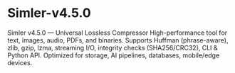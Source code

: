 # Simler-v4.5.0
Simler v4.5.0 — Universal Lossless Compressor High-performance tool for text, images, audio, PDFs, and binaries. Supports Huffman (phrase-aware), zlib, gzip, lzma, streaming I/O, integrity checks (SHA256/CRC32), CLI &amp; Python API. Optimized for storage, AI pipelines, databases, mobile/edge devices.
